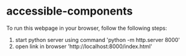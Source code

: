 # accessible-components

To run this webpage in your browser, follow the following steps:

1. start python server using command 'python -m http.server 8000'
2. open link in browser 'http://localhost:8000/index.html'
